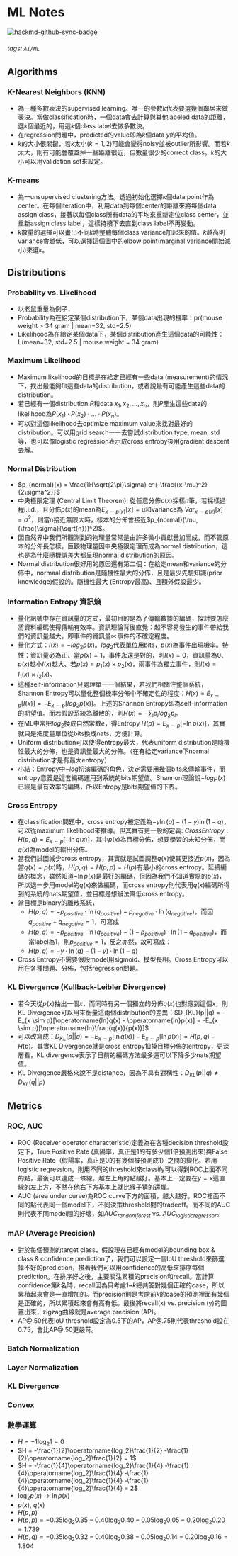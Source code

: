 # ML Notes

[![hackmd-github-sync-badge](https://hackmd.io/n6MEaSDsRHGE7-kRLZXzyw/badge)](https://hackmd.io/n6MEaSDsRHGE7-kRLZXzyw)



###### tags: `AI/ML`


## Algorithms

### K-Nearest Neighbors (KNN)
- 為一種多數表決的supervised learning。唯一的參數$k$代表要選幾個鄰居來做表決。當做classification時，一個data會去計算與其他labeled data的距離，選$k$個最近的，用這$k$個class label去做多數決。
- 在regression問題中，predicted的value即為$k$個data $y$的平均值。
- $k$的大小很關鍵，若$k$太小($k=1,2$)可能會變得noisy並被outlier所影響。而若$k$太大，則有可能會覆蓋掉一些距離很近，但數量很少的correct class。$k$的大小可以用validation set來設定。

### K-means
- 為一unsupervised clustering方法。透過初始化選擇$k$個data point作為center。在每個iteration中，利用data到每個center的距離來將每個data assign class，接著以每個class所有data的平均來重新定位class center，並重新assign class label，這樣持續下去直到class label不再變動。
- $k$數量的選擇可以畫出不同$k$時整體每個class variance加起來的值。$k$越高則variance會越低，可以選擇這個圖中的elbow point(marginal variance開始減小)來選$k$。




## Distributions

### Probability vs. Likelihood
- 以老鼠重量為例子，
- Probability為在給定某個distribution下，某個data出現的機率：pr(mouse weight > 34 gram | mean=32, std=2.5)
- Likelihood為在給定某個data下，某個distribution產生這個data的可能性：L(mean=32, std=2.5 | mouse weight = 34 gram)

### Maximum Likelihood
- Maximum likelihood的目標是在給定已經有一些data (measurement)的情況下，找出最能夠fit這些data的distribution，或者說最有可能產生這些data的distribution。
- 若已經有一個distribution $P$和data $x_1, x_2, ..., x_n$，則$P$產生這些data的likelihood為$P(x_1) \cdot P(x_2) \cdot ... \cdot P(x_n)$。
- 可以對這個likelihood去optimize maximum value來找對最好的distribution。可以用grid search一一去嘗試distribution type, mean, std等，也可以像logistic regression表示成cross entropy後用gradient descent去解。

### Normal Distribution
- $p_{normal}(x) = \frac{1}{\sqrt{2\pi}\sigma} e^{-\frac{(x-\mu)^2}{2\sigma^2}}$
- 中央極限定理 (Central Limit Theorem): 從任意分佈$p(x)$採樣$n$筆，若採樣過程i.i.d.，且分佈$p(x)$的mean為$E_{x \sim p(x)}[x] = \mu$和variance為 $Var_{x \sim p(x)}[x] = \sigma^2$，則當$n$接近無限大時，樣本的分佈會接近$p_{normal}(\mu, (\frac{\sigma}{\sqrt{n}})^2)$。
- 因自然界中我們所觀測到的物理量常常是由許多微小貢獻疊加而成，而不管原本的分佈長怎樣，巨觀物理量因中央極限定理而成為normal distribution，這也是為什麼隨機誤差大都呈現normal distribution的原因。
- Normal distribution很好用的原因還有第二個：在給定mean和variance的分佈中，normaal distribution是隨機性最大的分佈，且是最少先驗知識(prior knowledge)假設的。隨機性最大 (Entropy最高)、且額外假設最少。

### Information Entropy 資訊熵
- 量化訊號中存在資訊量的方式，最初目的是為了傳輸數據的編碼，探討要怎麼將資料編碼使得傳輸有效率。資訊理論背後直覺：越不容易發生的事件帶給我們的資訊量越大，即事件的資訊量$\propto$事件的不確定程度。
- 量化方式：$I(x) = -log_2p(x)$。$log_2$代表單位用bits，$p(x)$為事件出現機率。特性：資訊量必為正、當$p(x)=1$，事件永遠是對的，則$I(x)=0$，資訊量為0、$p(x)$越小$I(x)$越大、若$p(x)=p_1(x) \times p_2(x)$，兩事件為獨立事件，則$I(x)=I_1(x) \times I_2(x)$。
- 這種self-information只處理單一一個結果，若我們相關住整個系統，Shannon Entropy可以量化整個機率分佈中不確定性的程度：$H(x)=E_{x \sim p}[I(x)] = -E_{x \sim p}[log_2p(x)]$。上述的Shannon Entropy即為self-information的期望值。而若假設系統為離散的，則$H(x) = -\sum_i p_i log_2 p_i$。
- 在ML中常把$log_2$換成自然常數$e$，得Entropy $H(p) = E_{x \sim p}[-\operatorname{ln} p(x)]$，其實就只是把度量單位從bits換成nats，方便計算。
- Uniform distribution可以使得entropy最大，代表uniform distribution是隨機性最大的分佈，也是資訊量最大的分佈。（在有給定variance下normal distribution才是有最大entropy）
- 小結：Entropy中$-log$扮演編碼的角色，決定需要用幾個bits來傳輸事件，而entropy意義是這套編碼運用到系統的bits期望值。Shannon理論說$-logp(x)$已經是最有效率的編碼，所以Entropy是bits期望值的下界。

### Cross Entropy
- 在classification問題中，cross entropy被定義為$-y \operatorname{ln}(q) - (1-y) \operatorname{ln}(1-q)$，可以從maximum likelihood來推導。但其實有更一般的定義: $Cross Entropy: H(p,q) = E_{x \sim p} [-\operatorname{ln}q(x)]$，其中$p(x)$為目標分佈，想要學習的未知分佈，而$q(x)$為model的輸出分佈。
- 當我們試圖減少cross entropy，其實就是試圖調整$q(x)$使其更接近$p(x)$，因為當$q(x)=p(x)$時，$H(p,q)=H(p,p)=H(p)$有最小的cross entropy。延續編碼的概念，雖然知道$-\operatorname{ln}p(x)$是最好的編碼，但因為我們不知道實際的$p(x)$，所以退一步用model的$q(x)$來做編碼，而cross entropy則代表用$q(x)$編碼所得到的系統的nats期望值，並目標是想辦法降低cross entropy。
- 當目標是binary的離散系統，
    - $H(p,q) = -p_{positive} \cdot \operatorname{ln}(q_{positive}) - p_{negative} \cdot \operatorname{ln}(q_{negative})$，而因$q_{positive}+q_{negative}=1$，可寫成
    - $H(p,q) = -p_{positive} \cdot \operatorname{ln}(q_{positive}) - (1 - p_{positive}) \cdot \operatorname{ln}(1 - q_{positive})$，而當label為1，則$p_{positive}=1$，反之亦然，故可寫成：
    - $H(p,q) = -y \cdot \operatorname{ln}(q) - (1-y) \cdot \operatorname{ln}(1-q)$
- Cross Entropy不需要假設model用sigmoid、模型長相。Cross Entropy可以用在各種問題、分佈，包括regression問題。

### KL Divergence (Kullback-Leibler Divergence)
- 若今天從$p(x)$抽出一個$x$，而同時有另一個獨立的分佈$q(x)$也對應到這個$x$，則KL Divergence可以用來衡量這兩個distribution的差異：$D_{KL}(p||q) = -E_{x \sim p}[\operatorname{ln}q(x) - \operatorname{ln}p(x)] = -E_{x \sim p}[\operatorname{ln}\frac{q(x)}{p(x)}]$
- 可以改寫成：$D_{KL}(p||q) = -E_{x \sim p}[\operatorname{ln}q(x)] -E_{x \sim p}[\operatorname{ln}p(x)] = H(p,q) - H(p)$。其實KL Divergence就是cross entropy扣掉目標分佈的entropy，更深層看，KL divergence表示了目前的編碼方法最多還可以下降多少nats期望值。
- KL Divergence嚴格來說不是distance，因為不具有對稱性：$D_{KL}(p||q) \not= D_{KL}(q||p)$





## Metrics

### ROC, AUC
- ROC (Receiver operator characteristic)定義為在各種decision threshold設定下，True Positive Rate (真陽率，真正是1的有多少個1倍預測出來)與False Positive Rate（假陽率，真正是0的有幾個被預測成1）之間的變化。若用logistic regression，則用不同的threshold來classify可以得到ROC上面不同的點，最後可以連成一條線。越左上角的點越好。基本上一定要在$y=x$這直線的左上方，不然在他右下方基本上就比猴子猜的還爛。
- AUC (area under curve)為ROC curve下方的面積，越大越好。ROC裡面不同的點代表同一個model下，不同決策threshold間的tradeoff。而不同的AUC則代表不同model間的好壞，如$AUC_{random forest}$ vs. $AUC_{logistic regressor}$。

### mAP (Average Precision)
- 對於每個預測的target class，假設現在已經有model的bounding box & class & confidence prediction了，我們可以設定一個IoU threshold來篩選掉不好的prediction，接著我們可以用confidence的高低來排序每個prediction。在排序好之後，主要關注累積的precision和recall。當計算confidence第$k$名時，recall因為只考慮$1$~$k$總共答對幾個正確的case，所以累積起來會是一直增加的。而precision則是考慮前$k$的case的預測裡面有幾個是正確的，所以累積起來會有高有低。最後將recall(x) vs. precision (y)的圖畫出來，zigzag曲線就是average precision (AP)。
- AP@.50代表IoU threshold設定為0.5下的AP，AP@.75則代表threshold設在0.75，會比AP@.50更嚴苛。





### Batch Normalization

### Layer Normalization

### KL Divergence

### Convex






### 數學運算
- $H = -1 \operatorname{log_2}1=0$
- $H = -\frac{1}{2}\operatorname{log_2}\frac{1}{2} -\frac{1}{2}\operatorname{log_2}\frac{1}{2} = 1$
- $H = -\frac{1}{4}\operatorname{log_2}\frac{1}{4} -\frac{1}{4}\operatorname{log_2}\frac{1}{4} -\frac{1}{4}\operatorname{log_2}\frac{1}{4} -\frac{1}{4}\operatorname{log_2}\frac{1}{4} = 2$
- $\operatorname{log_2}p(x) \rightarrow \operatorname{ln}p(x)$
- $p(x)$, $q(x)$
- $H(p, p)$
- $H(p,p)=-0.35\operatorname{log_2}0.35 -0.40\operatorname{log_2}0.40 -0.05\operatorname{log_2}0.05 -0.20\operatorname{log_2}0.20=1.739$
- $H(p,q)=-0.35\operatorname{log_2}0.32 -0.40\operatorname{log_2}0.38 -0.05\operatorname{log_2}0.14 -0.20\operatorname{log_2}0.16=1.804$
